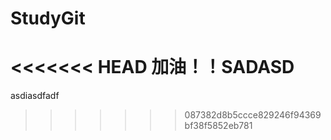 # StudyGit
<<<<<<< HEAD
加油！！SADASD
=======
asdiasdfadf
>>>>>>> 087382d8b5ccce829246f94369bf38f5852eb781

